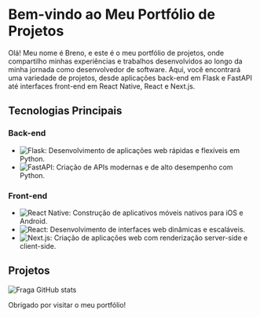 # Bem-vindo ao Meu Portfólio de Projetos

Olá! Meu nome é Breno, e este é o meu portfólio de projetos, onde compartilho minhas experiências e trabalhos desenvolvidos ao longo da minha jornada como desenvolvedor de software. Aqui, você encontrará uma variedade de projetos, desde aplicações back-end em Flask e FastAPI até interfaces front-end em React Native, React e Next.js.

## Tecnologias Principais

### Back-end

- ![Flask](https://img.shields.io/badge/Flask-%23000.svg?style=for-the-badge&logo=flask&logoColor=white): Desenvolvimento de aplicações web rápidas e flexíveis em Python.
- ![FastAPI](https://img.shields.io/badge/FastAPI-%2300D68F.svg?style=for-the-badge&logo=fastapi&logoColor=white): Criação de APIs modernas e de alto desempenho com Python.

### Front-end

- ![React Native](https://img.shields.io/badge/React_Native-%2300D8FF.svg?style=for-the-badge&logo=react&logoColor=white): Construção de aplicativos móveis nativos para iOS e Android.
- ![React](https://img.shields.io/badge/React-%2320232a.svg?style=for-the-badge&logo=react&logoColor=%2361DAFB): Desenvolvimento de interfaces web dinâmicas e escaláveis.
- ![Next.js](https://img.shields.io/badge/Next.js-%23000000.svg?style=for-the-badge&logo=next.js&logoColor=white): Criação de aplicações web com renderização server-side e client-side.

## Projetos 

![Fraga GitHub stats](https://github-readme-stats.vercel.app/api?username=brenoocodes&show_icons=true&theme=dracula&count_private=true)


Obrigado por visitar o meu portfólio!
